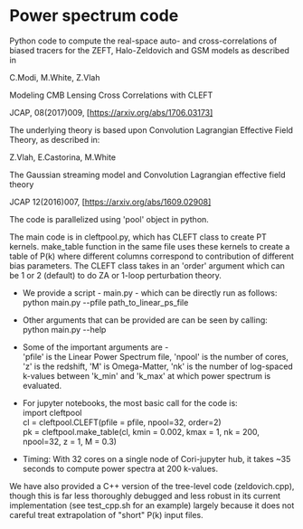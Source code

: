# Power spectrum code

Python code to compute the real-space auto- and cross-correlations of biased tracers
for the ZEFT, Halo-Zeldovich and GSM models as described in

C.Modi, M.White, Z.Vlah

Modeling CMB Lensing Cross Correlations with CLEFT

JCAP, 08(2017)009, [https://arxiv.org/abs/1706.03173]

The underlying theory is based upon Convolution Lagrangian Effective Field
Theory, as described in:

Z.Vlah, E.Castorina, M.White

The Gaussian streaming model and Convolution Lagrangian effective field theory

JCAP 12(2016)007, [https://arxiv.org/abs/1609.02908]



The code is parallelized using 'pool' object in python. 

The main code is in cleftpool.py, which has CLEFT class to create PT kernels. make_table function
in the same file uses these kernels to create a table of P(k) where different columns correspond
to contribution of different bias parameters. The CLEFT class takes in an 'order' argument which can
be 1 or 2 (default) to do ZA or 1-loop perturbation theory.


- We provide a script - main.py - which can be directly run as follows: <br>
python main.py --pfile path_to_linear_ps_file

- Other arguments that can be provided are can be seen by calling: <br>
python main.py --help

- Some of the important arguments are - <br>
'pfile' is the Linear Power Spectrum file, 'npool' is the number of cores, 'z' is the redshift, 
'M' is Omega-Matter, 'nk' is the number of log-spaced k-values between 'k_min' and 'k_max'
at which power spectrum is evaluated.

- For jupyter notebooks, the most basic call for the code is: <br>
import cleftpool <br>
cl = cleftpool.CLEFT(pfile = pfile,  npool=32, order=2) <br>
pk = cleftpool.make_table(cl, kmin = 0.002, kmax = 1, nk = 200, npool=32, z = 1, M = 0.3)

- Timing: With 32 cores on a single node of Cori-jupyter hub, it takes ~35 seconds to
compute power spectra at 200 k-values.


We have also provided a C++ version of the tree-level code (zeldovich.cpp), though this is far less thoroughly debugged and less robust in its current implementation (see test_cpp.sh for an example) largely because it does not careful treat extrapolation of "short" P(k) input files.  

